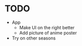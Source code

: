 # TODO

- App
  - Make UI on the right better
  - Add picture of anime poster
- Try on other seasons
